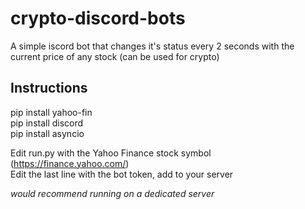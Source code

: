 # crypto-discord-bots
A simple iscord bot that changes it's status every 2 seconds with the current price of any stock (can be used for crypto)

## Instructions

pip install yahoo-fin \
pip install discord \
pip install asyncio

Edit run.py with the Yahoo Finance stock symbol (https://finance.yahoo.com/) \
Edit the last line with the bot token, add to your server

*would recommend running on a dedicated server*

